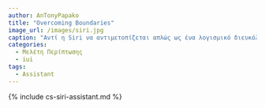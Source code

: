 ```yaml
---
author: AnTonyPapako
title: "Overcoming Boundaries"
image_url: /images/siri.jpg
caption: "Αντί η Siri να αντιμετοπίζεται απλώς ως ένα λογισμικό διευκόλυνσης της καθημερινότητας, χρειάζεται να λάβει τα εύσημα που της αρμόζονται για την αρωγή ανθρώπων με προβλήματα όπως είτε την ανάγνωση εισερχομένων μηνυμάτων σε τυφλά άτομα ή την ανάγνωση ειδοποιήσεων για άτομα που δυσκολεύονται να διαβάσουν."
categories:
  - Μελέτη Περίπτωσης
  - iui
tags:
  - Assistant
---
```


{% include cs-siri-assistant.md %}
